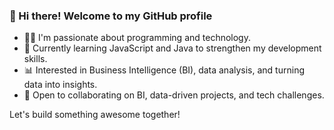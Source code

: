 ### 👋 Hi there! Welcome to my GitHub profile

- 👨‍💻 I'm passionate about programming and technology.
- 🚀 Currently learning JavaScript and Java to strengthen my development skills.
- 📊 Interested in Business Intelligence (BI), data analysis, and turning data into insights.
- 🤝 Open to collaborating on BI, data-driven projects, and tech challenges.

Let's build something awesome together!

<!---
rayvill/rayvill is a ✨ special ✨ repository because its `README.md` (this file) appears on your GitHub profile.
You can click the Preview link to take a look at your changes.
--->
